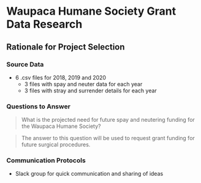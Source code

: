 # Waupaca Humane Society Grant Data Research

## Rationale for Project Selection

### Source Data
* 6 .csv files for 2018, 2019 and 2020
  * 3 files with spay and neuter data for each year
  * 3 files with stray and surrender details for each year

### Questions to Answer
> What is the projected need for future spay and neutering funding for the Waupaca Humane Society?

> The answer to this question will be used to request grant funding for future surgical procedures.

### Communication Protocols
* Slack group for quick communication and sharing of ideas
